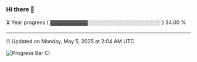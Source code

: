 ### Hi there 👋

⏳ Year progress { ▓▓▓▓▓▓▓▓▓▓░░░░░░░░░░░░░░░░░░░░ } 34.00 %

---

⏰ Updated on Monday, May 5, 2025 at 2:04 AM UTC

![Progress Bar CI](https://github.com/arthurbuhl/arthurbuhl/workflows/Progress%20Bar%20CI/badge.svg)
